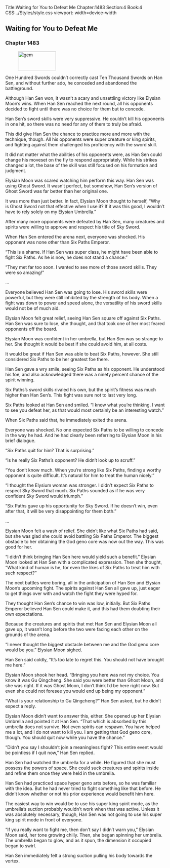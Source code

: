 Title:Waiting for You to Defeat Me 
Chapter:1483 
Section:4 
Book:4 
CSS:../Styles/style.css 
viewport: width=device-width
  
## Waiting for You to Defeat Me
### Chapter 1483 
<figure>
	<img src="../Images/gem.gif" alt="gem" id="gem" width="120" height="60" />
</figure>
  

  
  One Hundred Swords couldn’t correctly cast Ten Thousand Swords on Han Sen, and without further ado, he conceded and abandoned the battleground.

Although Han Sen won, it wasn’t a scary and unsettling victory like Elysian Moon’s wins. When Han Sen reached the next round, all his opponents decided to fight until there was no choice for them but to concede.

Han Sen’s sword skills were very suppressive. He couldn’t kill his opponents in one hit, so there was no need for any of them to truly be afraid.

This did give Han Sen the chance to practice more and more with the technique, though. All his opponents were super creature or king spirits, and fighting against them challenged his proficiency with the sword skill.

It did not matter what the abilities of his opponents were, as Han Sen could change his moveset on the fly to respond appropriately. While his strikes changed a lot, the base of the skill was still focused on his formation and judgment.

Elysian Moon was scared watching him perform this way. Han Sen was using Ghost Sword. It wasn’t perfect, but somehow, Han Sen’s version of Ghost Sword was far better than her original one.

It was more than just better. In fact, Elysian Moon thought to herself, “Why is Ghost Sword not that effective when I use it? If it was this good, I wouldn’t have to rely solely on my Elysian Umbrella.”

After many more opponents were defeated by Han Sen, many creatures and spirits were willing to approve and respect his title of Sky Sword.

When Han Sen entered the arena next, everyone was shocked. His opponent was none other than Six Paths Emperor.

“This is a shame. If Han Sen was super class, he might have been able to fight Six Paths. As he is now, he does not stand a chance.”

“They met far too soon. I wanted to see more of those sword skills. They were so amazing!”

…

Everyone believed Han Sen was going to lose. His sword skills were powerful, but they were still inhibited by the strength of his body. When a fight was down to power and speed alone, the versatility of his sword skills would not be of much aid.

Elysian Moon felt great relief, seeing Han Sen square off against Six Paths. Han Sen was sure to lose, she thought, and that took one of her most feared opponents off the board.

Elysian Moon was confident in her umbrella, but Han Sen was so strange to her. She thought it would be best if she could avoid him, at all costs.

It would be great if Han Sen was able to beat Six Paths, however. She still considered Six Paths to be her greatest foe there.

Han Sen gave a wry smile, seeing Six Paths as his opponent. He understood his foe, and also acknowledged there was a ninety percent chance of the spirit winning.

Six Paths’s sword skills rivaled his own, but the spirit’s fitness was much higher than Han Sen’s. This fight was sure not to last very long.

Six Paths looked at Han Sen and smiled. “I know what you’re thinking. I want to see you defeat her, as that would most certainly be an interesting watch.”

When Six Paths said that, he immediately exited the arena.

Everyone was shocked. No one expected Six Paths to be willing to concede in the way he had. And he had clearly been referring to Elysian Moon in his brief dialogue.

“Six Paths quit for him? That is surprising.”

“Is he really Six Paths’s opponent? He didn’t look up to scruff.”

“You don’t know much. When you’re strong like Six Paths, finding a worthy opponent is quite difficult. It’s natural for him to treat the human nicely.”

“I thought the Elysium woman was stronger. I didn’t expect Six Paths to respect Sky Sword that much. Six Paths sounded as if he was very confident Sky Sword would triumph.”

“Six Paths gave up his opportunity for Sky Sword. If he doesn’t win, even after that, it will be very disappointing for them both.”

…

Elysian Moon felt a wash of relief. She didn’t like what Six Paths had said, but she was glad she could avoid battling Six Paths Emperor. The biggest obstacle to her obtaining the God geno core was now out the way. This was good for her.

“I didn’t think bringing Han Sen here would yield such a benefit.” Elysian Moon looked at Han Sen with a complicated expression. Then she thought, “What kind of human is he, for even the likes of Six Paths to treat him with such respect?”

The next battles were boring, all in the anticipation of Han Sen and Elysian Moon’s upcoming fight. The spirits against Han Sen all gave up, just eager to get things over with and watch the fight they were hyped for.

They thought Han Sen’s chance to win was low, initially. But Six Paths Emperor believed Han Sen could make it, and this had them doubting their own expectations.

Because the creatures and spirits that met Han Sen and Elysian Moon all gave up, it wasn’t long before the two were facing each other on the grounds of the arena.

“I never thought the biggest obstacle between me and the God geno core would be you.” Elysian Moon sighed.

Han Sen said coldly, “It’s too late to regret this. You should not have brought me here.”

Elysian Moon shook her head. “Bringing you here was not my choice. You know it was Gu Qingcheng. She said you were better than Ghost Moon, and she was right. If it was Ghost Moon, I don’t think I’d be here right now. But even she could not foresee you would end up being my opponent.”

“What is your relationship to Gu Qingcheng?” Han Sen asked, but he didn’t expect a reply.

Elysian Moon didn’t want to answer this, either. She opened up her Elysian Umbrella and pointed it at Han Sen. “That which is absorbed by this umbrella does not survive. Not even spirits can respawn. You have helped me a lot, and I do not want to kill you. I am getting that God geno core, though. You should quit now while you have the chance.”

“Didn’t you say I shouldn’t join a meaningless fight? This entire event would be pointless if I quit now,” Han Sen replied.

Han Sen had watched the umbrella for a while. He figured that she must possess the powers of space. She could suck creatures and spirits inside and refine them once they were held in the umbrella.

Han Sen had practiced space hyper geno arts before, so he was familiar with the idea. But he had never tried to fight something like that before. He didn’t know whether or not his prior experience would benefit him here.

The easiest way to win would be to use his super king spirit mode, as the umbrella’s suction probably wouldn’t work when that was active. Unless it was absolutely necessary, though, Han Sen was not going to use his super king spirit mode in front of everyone.

“If you really want to fight me, then don’t say I didn’t warn you,” Elysian Moon said, her tone growing chilly. Then, she began spinning her umbrella. The umbrella began to glow, and as it spun, the dimension it occupied began to swirl.

Han Sen immediately felt a strong suction pulling his body towards the vortex.
